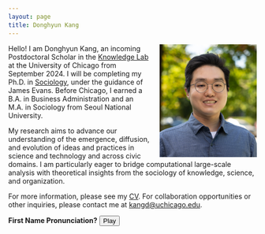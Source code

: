 ```yaml
---
layout: page
title: Donghyun Kang
---
```

<img src="/assets/img/headshot_for_webpage.png" alt="Donghyun Kang" style="float: right; margin-left: 20px; width: 39%;">

<p>Hello! I am Donghyun Kang, an incoming Postdoctoral Scholar in the <a href="https://www.knowledgelab.org/">Knowledge Lab</a> at the University of Chicago from September 2024. I will be completing my Ph.D. in <a href="https://sociology.uchicago.edu/">Sociology</a>, under the guidance of James Evans. Before Chicago, I earned a B.A. in Business Administration and an M.A. in Sociology from Seoul National University.

<p>My research aims to advance our understanding of the emergence, diffusion, and evolution of ideas and practices in science and technology and across civic domains. I am particularly eager to bridge computational large-scale analysis with theoretical insights from the sociology of knowledge, science, and organization.</p>

<p>For more information, please see my <a href="https://www.dropbox.com/scl/fi/6vo4bprh1cv4b25ebgqxd/Donghyun_Kang_CV_Updated.pdf?rlkey=y1jy8aud3ujat2bfiia49y1g1&st=6y29r4tj&raw=1">CV</a>. For collaboration opportunities or other inquiries, please contact me at <a href="mailto:kangd@uchicago.edu">kangd@uchicago.edu</a>.</p>

<p><strong>First Name Pronunciation?</strong> <audio id="myAudio" src="/assets/audio/Donghyun_Say.mp3"></audio> <button onclick="document.getElementById('myAudio').play()">Play</button></p>

